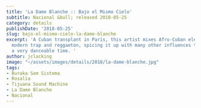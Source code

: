 ```yaml
---
title: 'La Dame Blanche :: Bajo el Mismo Cielo'
subtitle: Nacional &bull; released 2018-05-25
category: details
publishDate: '2018-05-25'
slug: bajo-el-mismo-cielo-la-dame-blanche
excerpt: 'A Cuban transplant in Paris, this artist mixes Afro-Cuban elements with
  modern trap and reggaeton, spicing it up with many other influences to make for
  a very danceable time. '
author: jclacking
image: "~/assets/images/details/2018/la-dame-blanche.jpg"
tags:
- Buraka Som Sistema
- Rosalia
- Tijuana Sound Machine
- La Dame Blanche
- Nacional
---
```


